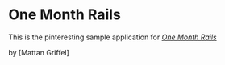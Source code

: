 # One Month Rails

This is the pinteresting sample application for 
[*One Month Rails*](http://onemonthrails.com)

by [Mattan Griffel]